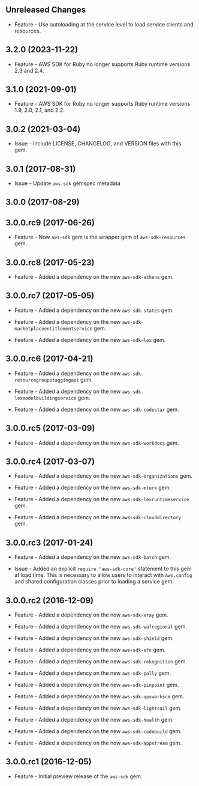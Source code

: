 Unreleased Changes
------------------
* Feature - Use autoloading at the service level to load service clients and resources.

3.2.0 (2023-11-22)
------------------

* Feature - AWS SDK for Ruby no longer supports Ruby runtime versions 2.3 and 2.4.

3.1.0 (2021-09-01)
------------------

* Feature - AWS SDK for Ruby no longer supports Ruby runtime versions 1.9, 2.0, 2.1, and 2.2.

3.0.2 (2021-03-04)
------------------

* Issue - Include LICENSE, CHANGELOG, and VERSION files with this gem.

3.0.1 (2017-08-31)
------------------

* Issue - Update `aws-sdk` gemspec metadata

3.0.0 (2017-08-29)
------------------

3.0.0.rc9 (2017-06-26)
------------------

* Feature - Now `aws-sdk` gem is the wrapper gem of `aws-sdk-resources` gem.

3.0.0.rc8 (2017-05-23)
------------------

* Feature - Added a dependency on the new `aws-sdk-athena` gem.

3.0.0.rc7 (2017-05-05)
------------------

* Feature - Added a dependency on the new `aws-sdk-states` gem.

* Feature - Added a dependency on the new `aws-sdk-marketplaceentitlementservice` gem.

* Feature - Added a dependency on the new `aws-sdk-lex` gem.

3.0.0.rc6 (2017-04-21)
------------------

* Feature - Added a dependency on the new `aws-sdk-resourcegroupstaggingapi` gem.

* Feature - Added a dependency on the new `aws-sdk-lexmodelbuildingservice` gem.

* Feature - Added a dependency on the new `aws-sdk-codestar` gem.

3.0.0.rc5 (2017-03-09)
------------------

* Feature - Added a dependency on the new `aws-sdk-workdocs` gem.

3.0.0.rc4 (2017-03-07)
------------------

* Feature - Added a dependency on the new `aws-sdk-organizations` gem.

* Feature - Added a dependency on the new `aws-sdk-mturk` gem.

* Feature - Added a dependency on the new `aws-sdk-lexruntimeservice` gem.

* Feature - Added a dependency on the new `aws-sdk-clouddirectory` gem.

3.0.0.rc3 (2017-01-24)
------------------

* Feature - Added a dependency on the new `aws-sdk-batch` gem.

* Issue - Added an explicit `require 'aws-sdk-core'` statement to this gem at
  load time. This is necessary to allow users to interact with `Aws.config`
  and shared configuration classes prior to loading a service gem.

3.0.0.rc2 (2016-12-09)
------------------

* Feature - Added a dependency on the new `aws-sdk-xray` gem.

* Feature - Added a dependency on the new `aws-sdk-wafregional` gem.

* Feature - Added a dependency on the new `aws-sdk-shield` gem.

* Feature - Added a dependency on the new `aws-sdk-sfn` gem.

* Feature - Added a dependency on the new `aws-sdk-rekognition` gem.

* Feature - Added a dependency on the new `aws-sdk-polly` gem.

* Feature - Added a dependency on the new `aws-sdk-pinpoint` gem.

* Feature - Added a dependency on the new `aws-sdk-opsworkscm` gem.

* Feature - Added a dependency on the new `aws-sdk-lightsail` gem.

* Feature - Added a dependency on the new `aws-sdk-health` gem.

* Feature - Added a dependency on the new `aws-sdk-codebuild` gem.

* Feature - Added a dependency on the new `aws-sdk-appstream` gem.

3.0.0.rc1 (2016-12-05)
------------------

* Feature - Initial preview release of the `aws-sdk` gem.
